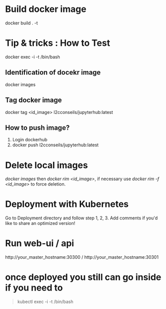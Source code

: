 # Build docker image
docker build . -t <tag>

# Tip & tricks : How to Test
docker exec -i -t <container> /bin/bash
## Identification of docekr image
docker images
## Tag docker image
docker tag <id_image> l2cconseils/jupyterhub:latest
## How to push image?
1. Login dockerhub
2. docker push l2cconseils/jupyterhub:latest

# Delete local images
*docker images* then *docker rim <id_image>*, if necessary use *docker rim -f <id_image>* to force deletion.

# Deployment with Kubernetes
Go to Deployment directory and follow step 1, 2, 3. Add comments if you'd like to share an optimized version!

# Run web-ui / api
http://your_master_hostname:30300 / http://your_master_hostname:30301

# once deployed you still can go inside if you need to
> kubectl exec -i -t <container> /bin/bash
